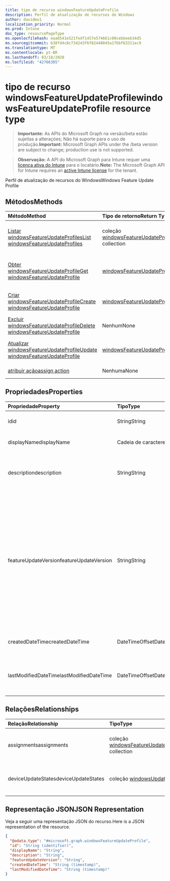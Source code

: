 ```yaml
---
title: tipo de recurso windowsFeatureUpdateProfile
description: Perfil de atualização de recursos do Windows
author: davidmu1
localization_priority: Normal
ms.prod: Intune
doc_type: resourcePageType
ms.openlocfilehash: eaa6541e521fedf1457e574661c00cebbeeb34d5
ms.sourcegitcommit: b38fd4c8c734243f6f82448045a1f6bf63311ec9
ms.translationtype: MT
ms.contentlocale: pt-BR
ms.lasthandoff: 03/18/2020
ms.locfileid: "42766305"
---
```

# <a name="windowsfeatureupdateprofile-resource-type"></a><span data-ttu-id="23f05-103">tipo de recurso windowsFeatureUpdateProfile</span><span class="sxs-lookup"><span data-stu-id="23f05-103">windowsFeatureUpdateProfile resource type</span></span>

> <span data-ttu-id="23f05-104">**Importante:** As APIs do Microsoft Graph na versão/beta estão sujeitas a alterações; Não há suporte para o uso de produção.</span><span class="sxs-lookup"><span data-stu-id="23f05-104">**Important:** Microsoft Graph APIs under the /beta version are subject to change; production use is not supported.</span></span>

> <span data-ttu-id="23f05-105">**Observação:** A API do Microsoft Graph para Intune requer uma [licença ativa do Intune](https://go.microsoft.com/fwlink/?linkid=839381) para o locatário.</span><span class="sxs-lookup"><span data-stu-id="23f05-105">**Note:** The Microsoft Graph API for Intune requires an [active Intune license](https://go.microsoft.com/fwlink/?linkid=839381) for the tenant.</span></span>

<span data-ttu-id="23f05-106">Perfil de atualização de recursos do Windows</span><span class="sxs-lookup"><span data-stu-id="23f05-106">Windows Feature Update Profile</span></span>

## <a name="methods"></a><span data-ttu-id="23f05-107">Métodos</span><span class="sxs-lookup"><span data-stu-id="23f05-107">Methods</span></span>
|<span data-ttu-id="23f05-108">Método</span><span class="sxs-lookup"><span data-stu-id="23f05-108">Method</span></span>|<span data-ttu-id="23f05-109">Tipo de retorno</span><span class="sxs-lookup"><span data-stu-id="23f05-109">Return Type</span></span>|<span data-ttu-id="23f05-110">Descrição</span><span class="sxs-lookup"><span data-stu-id="23f05-110">Description</span></span>|
|:---|:---|:---|
|[<span data-ttu-id="23f05-111">Listar windowsFeatureUpdateProfiles</span><span class="sxs-lookup"><span data-stu-id="23f05-111">List windowsFeatureUpdateProfiles</span></span>](../api/intune-softwareupdate-windowsfeatureupdateprofile-list.md)|<span data-ttu-id="23f05-112">coleção [windowsFeatureUpdateProfile](../resources/intune-softwareupdate-windowsfeatureupdateprofile.md)</span><span class="sxs-lookup"><span data-stu-id="23f05-112">[windowsFeatureUpdateProfile](../resources/intune-softwareupdate-windowsfeatureupdateprofile.md) collection</span></span>|<span data-ttu-id="23f05-113">Listar Propriedades e relações dos objetos [windowsFeatureUpdateProfile](../resources/intune-softwareupdate-windowsfeatureupdateprofile.md) .</span><span class="sxs-lookup"><span data-stu-id="23f05-113">List properties and relationships of the [windowsFeatureUpdateProfile](../resources/intune-softwareupdate-windowsfeatureupdateprofile.md) objects.</span></span>|
|[<span data-ttu-id="23f05-114">Obter windowsFeatureUpdateProfile</span><span class="sxs-lookup"><span data-stu-id="23f05-114">Get windowsFeatureUpdateProfile</span></span>](../api/intune-softwareupdate-windowsfeatureupdateprofile-get.md)|[<span data-ttu-id="23f05-115">windowsFeatureUpdateProfile</span><span class="sxs-lookup"><span data-stu-id="23f05-115">windowsFeatureUpdateProfile</span></span>](../resources/intune-softwareupdate-windowsfeatureupdateprofile.md)|<span data-ttu-id="23f05-116">Leia as propriedades e as relações do objeto [windowsFeatureUpdateProfile](../resources/intune-softwareupdate-windowsfeatureupdateprofile.md) .</span><span class="sxs-lookup"><span data-stu-id="23f05-116">Read properties and relationships of the [windowsFeatureUpdateProfile](../resources/intune-softwareupdate-windowsfeatureupdateprofile.md) object.</span></span>|
|[<span data-ttu-id="23f05-117">Criar windowsFeatureUpdateProfile</span><span class="sxs-lookup"><span data-stu-id="23f05-117">Create windowsFeatureUpdateProfile</span></span>](../api/intune-softwareupdate-windowsfeatureupdateprofile-create.md)|[<span data-ttu-id="23f05-118">windowsFeatureUpdateProfile</span><span class="sxs-lookup"><span data-stu-id="23f05-118">windowsFeatureUpdateProfile</span></span>](../resources/intune-softwareupdate-windowsfeatureupdateprofile.md)|<span data-ttu-id="23f05-119">Criar um novo objeto [windowsFeatureUpdateProfile](../resources/intune-softwareupdate-windowsfeatureupdateprofile.md) .</span><span class="sxs-lookup"><span data-stu-id="23f05-119">Create a new [windowsFeatureUpdateProfile](../resources/intune-softwareupdate-windowsfeatureupdateprofile.md) object.</span></span>|
|[<span data-ttu-id="23f05-120">Excluir windowsFeatureUpdateProfile</span><span class="sxs-lookup"><span data-stu-id="23f05-120">Delete windowsFeatureUpdateProfile</span></span>](../api/intune-softwareupdate-windowsfeatureupdateprofile-delete.md)|<span data-ttu-id="23f05-121">Nenhum</span><span class="sxs-lookup"><span data-stu-id="23f05-121">None</span></span>|<span data-ttu-id="23f05-122">Exclui [windowsFeatureUpdateProfile](../resources/intune-softwareupdate-windowsfeatureupdateprofile.md).</span><span class="sxs-lookup"><span data-stu-id="23f05-122">Deletes a [windowsFeatureUpdateProfile](../resources/intune-softwareupdate-windowsfeatureupdateprofile.md).</span></span>|
|[<span data-ttu-id="23f05-123">Atualizar windowsFeatureUpdateProfile</span><span class="sxs-lookup"><span data-stu-id="23f05-123">Update windowsFeatureUpdateProfile</span></span>](../api/intune-softwareupdate-windowsfeatureupdateprofile-update.md)|[<span data-ttu-id="23f05-124">windowsFeatureUpdateProfile</span><span class="sxs-lookup"><span data-stu-id="23f05-124">windowsFeatureUpdateProfile</span></span>](../resources/intune-softwareupdate-windowsfeatureupdateprofile.md)|<span data-ttu-id="23f05-125">Atualiza as propriedades de um objeto [windowsFeatureUpdateProfile](../resources/intune-softwareupdate-windowsfeatureupdateprofile.md) .</span><span class="sxs-lookup"><span data-stu-id="23f05-125">Update the properties of a [windowsFeatureUpdateProfile](../resources/intune-softwareupdate-windowsfeatureupdateprofile.md) object.</span></span>|
|[<span data-ttu-id="23f05-126">atribuir ação</span><span class="sxs-lookup"><span data-stu-id="23f05-126">assign action</span></span>](../api/intune-softwareupdate-windowsfeatureupdateprofile-assign.md)|<span data-ttu-id="23f05-127">Nenhuma</span><span class="sxs-lookup"><span data-stu-id="23f05-127">None</span></span>|<span data-ttu-id="23f05-128">Ainda não documentado</span><span class="sxs-lookup"><span data-stu-id="23f05-128">Not yet documented</span></span>|

## <a name="properties"></a><span data-ttu-id="23f05-129">Propriedades</span><span class="sxs-lookup"><span data-stu-id="23f05-129">Properties</span></span>
|<span data-ttu-id="23f05-130">Propriedade</span><span class="sxs-lookup"><span data-stu-id="23f05-130">Property</span></span>|<span data-ttu-id="23f05-131">Tipo</span><span class="sxs-lookup"><span data-stu-id="23f05-131">Type</span></span>|<span data-ttu-id="23f05-132">Descrição</span><span class="sxs-lookup"><span data-stu-id="23f05-132">Description</span></span>|
|:---|:---|:---|
|<span data-ttu-id="23f05-133">id</span><span class="sxs-lookup"><span data-stu-id="23f05-133">id</span></span>|<span data-ttu-id="23f05-134">String</span><span class="sxs-lookup"><span data-stu-id="23f05-134">String</span></span>|<span data-ttu-id="23f05-135">O identificador da entidade.</span><span class="sxs-lookup"><span data-stu-id="23f05-135">The Identifier of the entity.</span></span>|
|<span data-ttu-id="23f05-136">displayName</span><span class="sxs-lookup"><span data-stu-id="23f05-136">displayName</span></span>|<span data-ttu-id="23f05-137">Cadeia de caracteres</span><span class="sxs-lookup"><span data-stu-id="23f05-137">String</span></span>|<span data-ttu-id="23f05-138">O nome de exibição do perfil.</span><span class="sxs-lookup"><span data-stu-id="23f05-138">The display name of the profile.</span></span>|
|<span data-ttu-id="23f05-139">description</span><span class="sxs-lookup"><span data-stu-id="23f05-139">description</span></span>|<span data-ttu-id="23f05-140">String</span><span class="sxs-lookup"><span data-stu-id="23f05-140">String</span></span>|<span data-ttu-id="23f05-141">A descrição do perfil especificado pelo usuário.</span><span class="sxs-lookup"><span data-stu-id="23f05-141">The description of the profile which is specified by the user.</span></span>|
|<span data-ttu-id="23f05-142">featureUpdateVersion</span><span class="sxs-lookup"><span data-stu-id="23f05-142">featureUpdateVersion</span></span>|<span data-ttu-id="23f05-143">String</span><span class="sxs-lookup"><span data-stu-id="23f05-143">String</span></span>|<span data-ttu-id="23f05-144">A versão de atualização de recurso que será implantada nos dispositivos direcionados por esse perfil.</span><span class="sxs-lookup"><span data-stu-id="23f05-144">The feature update version that will be deployed to the devices targeted by this profile.</span></span> <span data-ttu-id="23f05-145">A versão pode ser qualquer versão suportada por exemplo, 1709, 1803 ou 1809 e assim por diante.</span><span class="sxs-lookup"><span data-stu-id="23f05-145">The version could be any supported version for example 1709, 1803 or 1809 and so on.</span></span>|
|<span data-ttu-id="23f05-146">createdDateTime</span><span class="sxs-lookup"><span data-stu-id="23f05-146">createdDateTime</span></span>|<span data-ttu-id="23f05-147">DateTimeOffset</span><span class="sxs-lookup"><span data-stu-id="23f05-147">DateTimeOffset</span></span>|<span data-ttu-id="23f05-148">A data e hora em que o perfil foi criado.</span><span class="sxs-lookup"><span data-stu-id="23f05-148">The date time that the profile was created.</span></span>|
|<span data-ttu-id="23f05-149">lastModifiedDateTime</span><span class="sxs-lookup"><span data-stu-id="23f05-149">lastModifiedDateTime</span></span>|<span data-ttu-id="23f05-150">DateTimeOffset</span><span class="sxs-lookup"><span data-stu-id="23f05-150">DateTimeOffset</span></span>|<span data-ttu-id="23f05-151">A data e hora em que o perfil foi modificado pela última vez.</span><span class="sxs-lookup"><span data-stu-id="23f05-151">The date time that the profile was last modified.</span></span>|

## <a name="relationships"></a><span data-ttu-id="23f05-152">Relações</span><span class="sxs-lookup"><span data-stu-id="23f05-152">Relationships</span></span>
|<span data-ttu-id="23f05-153">Relação</span><span class="sxs-lookup"><span data-stu-id="23f05-153">Relationship</span></span>|<span data-ttu-id="23f05-154">Tipo</span><span class="sxs-lookup"><span data-stu-id="23f05-154">Type</span></span>|<span data-ttu-id="23f05-155">Descrição</span><span class="sxs-lookup"><span data-stu-id="23f05-155">Description</span></span>|
|:---|:---|:---|
|<span data-ttu-id="23f05-156">assignments</span><span class="sxs-lookup"><span data-stu-id="23f05-156">assignments</span></span>|<span data-ttu-id="23f05-157">coleção [windowsFeatureUpdateProfileAssignment](../resources/intune-softwareupdate-windowsfeatureupdateprofileassignment.md)</span><span class="sxs-lookup"><span data-stu-id="23f05-157">[windowsFeatureUpdateProfileAssignment](../resources/intune-softwareupdate-windowsfeatureupdateprofileassignment.md) collection</span></span>|<span data-ttu-id="23f05-158">A lista de atribuições de grupo do perfil.</span><span class="sxs-lookup"><span data-stu-id="23f05-158">The list of group assignments of the profile.</span></span>|
|<span data-ttu-id="23f05-159">deviceUpdateStates</span><span class="sxs-lookup"><span data-stu-id="23f05-159">deviceUpdateStates</span></span>|<span data-ttu-id="23f05-160">coleção [windowsUpdateState](../resources/intune-shared-windowsupdatestate.md)</span><span class="sxs-lookup"><span data-stu-id="23f05-160">[windowsUpdateState](../resources/intune-shared-windowsupdatestate.md) collection</span></span>|<span data-ttu-id="23f05-161">A lista de dispositivos que este perfil direciona para</span><span class="sxs-lookup"><span data-stu-id="23f05-161">The list of device states this profile targeted to</span></span>|

## <a name="json-representation"></a><span data-ttu-id="23f05-162">Representação JSON</span><span class="sxs-lookup"><span data-stu-id="23f05-162">JSON Representation</span></span>
<span data-ttu-id="23f05-163">Veja a seguir uma representação JSON do recurso.</span><span class="sxs-lookup"><span data-stu-id="23f05-163">Here is a JSON representation of the resource.</span></span>
<!-- {
  "blockType": "resource",
  "keyProperty": "id",
  "@odata.type": "microsoft.graph.windowsFeatureUpdateProfile"
}
-->
``` json
{
  "@odata.type": "#microsoft.graph.windowsFeatureUpdateProfile",
  "id": "String (identifier)",
  "displayName": "String",
  "description": "String",
  "featureUpdateVersion": "String",
  "createdDateTime": "String (timestamp)",
  "lastModifiedDateTime": "String (timestamp)"
}
```



